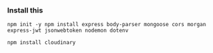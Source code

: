 ### Install this

    npm init -y npm install express body-parser mongoose cors morgan express-jwt jsonwebtoken nodemon dotenv 

    npm install cloudinary